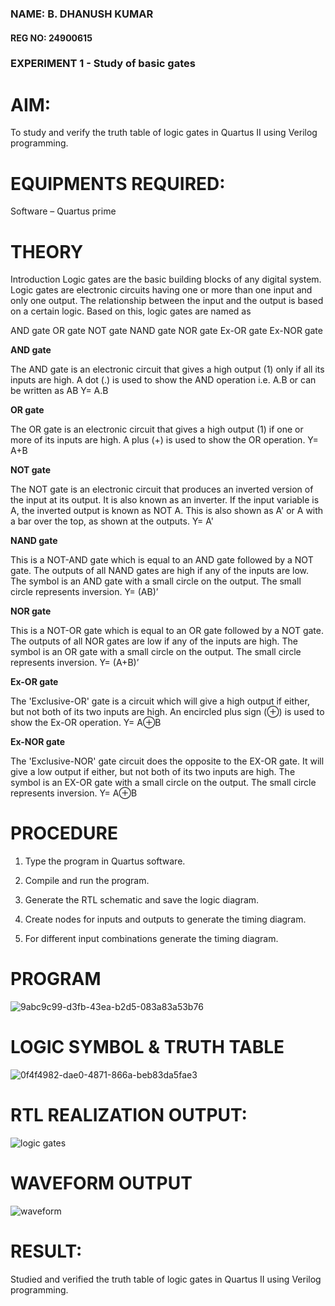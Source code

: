 ### NAME: B. DHANUSH KUMAR
#### REG NO: 24900615
### EXPERIMENT 1 - Study of basic gates

# AIM:

To study and verify the truth table of logic gates in Quartus II using Verilog programming.

# EQUIPMENTS REQUIRED:

Software – Quartus prime 

# THEORY

Introduction Logic gates are the basic building blocks of any digital system. Logic gates are electronic circuits having one or more than one input and only one output. The relationship between the input and the output is based on a certain logic. Based on this, logic gates are named as

AND gate OR gate NOT gate NAND gate NOR gate Ex-OR gate Ex-NOR gate

**AND gate**

The AND gate is an electronic circuit that gives a high output (1) only if all its inputs are high. A dot (.) is used to show the AND operation i.e. A.B or can be written as AB
Y= A.B

**OR gate** 

The OR gate is an electronic circuit that gives a high output (1) if one or more of its inputs are high. A plus (+) is used to show the OR operation.
Y= A+B

**NOT gate**

The NOT gate is an electronic circuit that produces an inverted version of the input at its output. It is also known as an inverter. If the input variable is A, the inverted output is known as NOT A. This is also shown as A' or A with a bar over the top, as shown at the outputs.
Y= A'

**NAND gate**

This is a NOT-AND gate which is equal to an AND gate followed by a NOT gate. The outputs of all NAND gates are high if any of the inputs are low. The symbol is an AND gate with a small circle on the output. The small circle represents inversion.
Y= (AB)’

**NOR gate**

This is a NOT-OR gate which is equal to an OR gate followed by a NOT gate. The outputs of all NOR gates are low if any of the inputs are high. The symbol is an OR gate with a small circle on the output. The small circle represents inversion.
Y= (A+B)’

**Ex-OR gate**

The 'Exclusive-OR' gate is a circuit which will give a high output if either, but not both of its two inputs are high. An encircled plus sign (⊕) is used to show the Ex-OR operation.
Y= A⊕B

**Ex-NOR gate**

The 'Exclusive-NOR' gate circuit does the opposite to the EX-OR gate. It will give a low output if either, but not both of its two inputs are high. The symbol is an EX-OR gate with a small circle on the output. The small circle represents inversion.
Y= A⊕B

# PROCEDURE 

1.	Type the program in Quartus software.

2.	Compile and run the program.

3.	Generate the RTL schematic and save the logic diagram.

4.	Create nodes for inputs and outputs to generate the timing diagram.

5.	For different input combinations generate the timing diagram.


# PROGRAM
![9abc9c99-d3fb-43ea-b2d5-083a83a53b76](https://github.com/user-attachments/assets/dd354b8d-9807-4a4c-a65d-a4d2d2a6432e)


# LOGIC SYMBOL & TRUTH TABLE
![0f4f4982-dae0-4871-866a-beb83da5fae3](https://github.com/user-attachments/assets/6208785d-d6a1-4db7-87a1-ceaf1a330b93)


# RTL REALIZATION OUTPUT: 
![logic gates](https://github.com/user-attachments/assets/753795f2-a2ad-45e0-9c7f-0c1fac7d2f2f)


# WAVEFORM OUTPUT
![waveform](https://github.com/user-attachments/assets/a6eedc38-c5bc-40a1-87bb-16e73956ca5b)

# RESULT:

Studied and verified the truth table of logic gates in Quartus II using Verilog programming.



